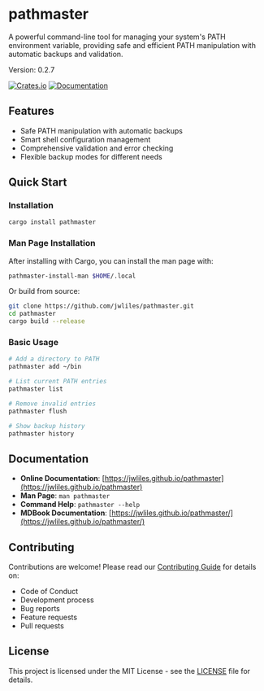 # pathmaster

A powerful command-line tool for managing your system's PATH environment variable, providing safe and efficient PATH manipulation with automatic backups and validation.

Version: 0.2.7

[![Crates.io](https://img.shields.io/crates/v/pathmaster.svg)](https://crates.io/crates/pathmaster)
[![Documentation](https://docs.rs/pathmaster/badge.svg)](https://docs.rs/pathmaster)

## Features

- Safe PATH manipulation with automatic backups
- Smart shell configuration management
- Comprehensive validation and error checking
- Flexible backup modes for different needs

## Quick Start

### Installation

```bash
cargo install pathmaster
```

### Man Page Installation

After installing with Cargo, you can install the man page with:

```bash
pathmaster-install-man $HOME/.local
```

Or build from source:

```bash
git clone https://github.com/jwliles/pathmaster.git
cd pathmaster
cargo build --release
```

### Basic Usage

```bash
# Add a directory to PATH
pathmaster add ~/bin

# List current PATH entries
pathmaster list

# Remove invalid entries
pathmaster flush

# Show backup history
pathmaster history
```

## Documentation

- **Online Documentation**: [https://jwliles.github.io/pathmaster](https://jwliles.github.io/pathmaster)
- **Man Page**: `man pathmaster`
- **Command Help**: `pathmaster --help`
- **MDBook Documentation**: [https://jwliles.github.io/pathmaster/](https://jwliles.github.io/pathmaster/)

## Contributing

Contributions are welcome! Please read our [Contributing Guide](CONTRIBUTING.md) for details on:

- Code of Conduct
- Development process
- Bug reports
- Feature requests
- Pull requests

## License

This project is licensed under the MIT License - see the [LICENSE](LICENSE) file for details.
